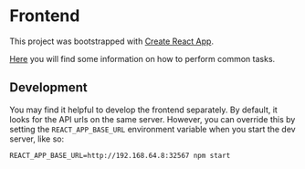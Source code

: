 # Frontend

This project was bootstrapped with [Create React App][cra].

[Here][cra-guide] you will find some information on how to perform common tasks.

## Development

You may find it helpful to develop the frontend separately. By default, it looks
for the API urls on the same server. However, you can override this by setting
the `REACT_APP_BASE_URL` environment variable when you start the dev server,
like so:

```
REACT_APP_BASE_URL=http://192.168.64.8:32567 npm start
```

[cra]: https://github.com/facebookincubator/create-react-app
[cra-guide]: https://github.com/facebookincubator/create-react-app/blob/master/packages/react-scripts/template/README.md
